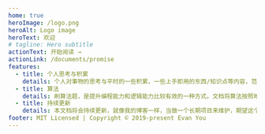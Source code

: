 ```yaml
---
home: true
heroImage: /logo.png
heroAlt: Logo image
heroText: 欢迎
# tagline: Hero subtitle
actionText: 开始阅读 →
actionLink: /documents/promise
features:
  - title: 个人思考与积累
    details: 个人对事物的思考与平时的一些积累，一些上手即用的东西/知识点等内容，范围较广。
  - title: 算法
    details: 刷算法题，是提升编程能力和逻辑能力比较有效的一种方式。文档将算法按照难度分级，代码中都有详细注释，且会提供多种解法。
  - title: 持续更新
    details: 本文档将会持续更新，就像我的博客一样，当做一个长期项目来维护，期望这个文档在不久以后能够给大家带来帮助。
footer: MIT Licensed | Copyright © 2019-present Evan You
---
```

